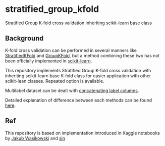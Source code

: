 # stratified_group_kfold
Stratified Group K-fold cross validation inheriting scikit-learn base class

## Background
K-fold cross validation can be performed in several manners like [StratifiedKFold](https://scikit-learn.org/stable/modules/generated/sklearn.model_selection.StratifiedKFold.html#sklearn.model_selection.StratifiedKFold) 
and [GroupKFold](https://scikit-learn.org/stable/modules/generated/sklearn.model_selection.GroupKFold.html#sklearn.model_selection.GroupKFold), 
but a method combining these two has not been officially implemented in [scikit-learn](https://scikit-learn.org/stable/index.html).

This repository implements Stratified Group K-fold cross validation with inheriting scikit-learn base K-fold class for easier application with other scikit-lean classes. Repeated option is available. 

Multilabel dataset can be dealt with [concatenating label columns](https://github.com/yu-ya-k/stratified_group_kfold/blob/3e4f9740ee596ef827e5ade8eff7b5bbe92a6f96/sgkfold/stratified_group_kfold.py#L27).

Detailed explanation of difference between each methods can be found [here](https://scikit-learn.org/stable/auto_examples/model_selection/plot_cv_indices.html#sphx-glr-auto-examples-model-selection-plot-cv-indices-py).

## Ref
This repository is based on implementation introduced in Kaggle notebooks by [Jakub Wasikowski](https://www.kaggle.com/jakubwasikowski/stratified-group-k-fold-cross-validation) and [sin](https://www.kaggle.com/underwearfitting/how-to-properly-split-folds)
